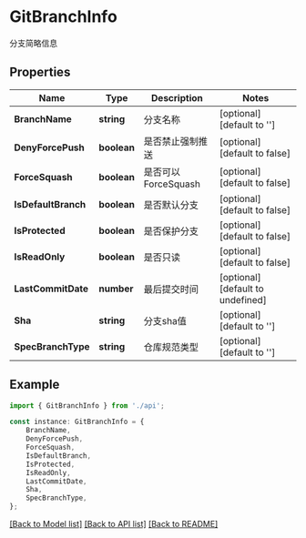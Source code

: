 # GitBranchInfo

分支简略信息

## Properties

Name | Type | Description | Notes
------------ | ------------- | ------------- | -------------
**BranchName** | **string** | 分支名称 | [optional] [default to '']
**DenyForcePush** | **boolean** | 是否禁止强制推送 | [optional] [default to false]
**ForceSquash** | **boolean** | 是否可以ForceSquash | [optional] [default to false]
**IsDefaultBranch** | **boolean** | 是否默认分支 | [optional] [default to false]
**IsProtected** | **boolean** | 是否保护分支 | [optional] [default to false]
**IsReadOnly** | **boolean** | 是否只读 | [optional] [default to false]
**LastCommitDate** | **number** | 最后提交时间 | [optional] [default to undefined]
**Sha** | **string** | 分支sha值 | [optional] [default to '']
**SpecBranchType** | **string** | 仓库规范类型 | [optional] [default to '']

## Example

```typescript
import { GitBranchInfo } from './api';

const instance: GitBranchInfo = {
    BranchName,
    DenyForcePush,
    ForceSquash,
    IsDefaultBranch,
    IsProtected,
    IsReadOnly,
    LastCommitDate,
    Sha,
    SpecBranchType,
};
```

[[Back to Model list]](../README.md#documentation-for-models) [[Back to API list]](../README.md#documentation-for-api-endpoints) [[Back to README]](../README.md)
